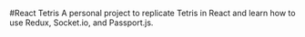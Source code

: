 #React Tetris
A personal project to replicate Tetris in React and learn how to use Redux, Socket.io, and Passport.js. 